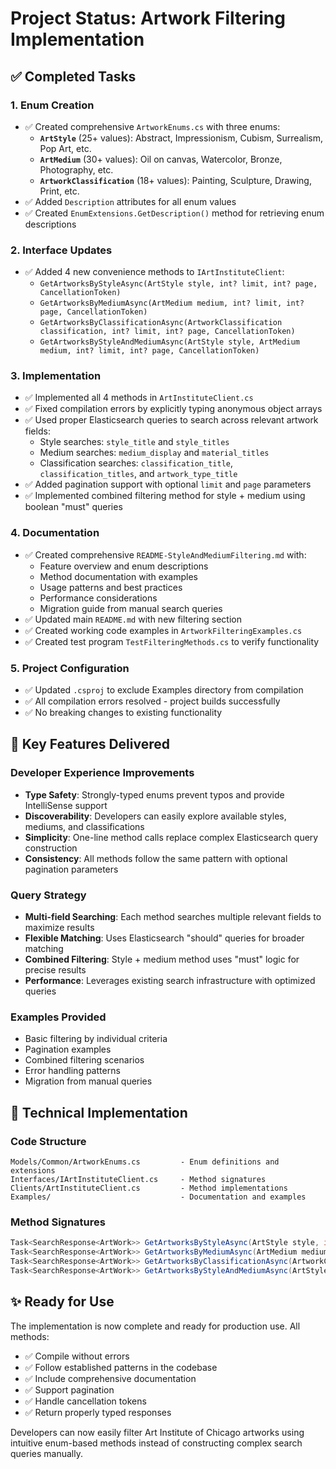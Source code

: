 # Project Status: Artwork Filtering Implementation

## ✅ Completed Tasks

### 1. Enum Creation

- ✅ Created comprehensive `ArtworkEnums.cs` with three enums:
  - **`ArtStyle`** (25+ values): Abstract, Impressionism, Cubism, Surrealism, Pop Art, etc.
  - **`ArtMedium`** (30+ values): Oil on canvas, Watercolor, Bronze, Photography, etc.
  - **`ArtworkClassification`** (18+ values): Painting, Sculpture, Drawing, Print, etc.
- ✅ Added `Description` attributes for all enum values
- ✅ Created `EnumExtensions.GetDescription()` method for retrieving enum descriptions

### 2. Interface Updates

- ✅ Added 4 new convenience methods to `IArtInstituteClient`:
  - `GetArtworksByStyleAsync(ArtStyle style, int? limit, int? page, CancellationToken)`
  - `GetArtworksByMediumAsync(ArtMedium medium, int? limit, int? page, CancellationToken)`
  - `GetArtworksByClassificationAsync(ArtworkClassification classification, int? limit, int? page, CancellationToken)`
  - `GetArtworksByStyleAndMediumAsync(ArtStyle style, ArtMedium medium, int? limit, int? page, CancellationToken)`

### 3. Implementation

- ✅ Implemented all 4 methods in `ArtInstituteClient.cs`
- ✅ Fixed compilation errors by explicitly typing anonymous object arrays
- ✅ Used proper Elasticsearch queries to search across relevant artwork fields:
  - Style searches: `style_title` and `style_titles`
  - Medium searches: `medium_display` and `material_titles`
  - Classification searches: `classification_title`, `classification_titles`, and `artwork_type_title`
- ✅ Added pagination support with optional `limit` and `page` parameters
- ✅ Implemented combined filtering method for style + medium using boolean "must" queries

### 4. Documentation

- ✅ Created comprehensive `README-StyleAndMediumFiltering.md` with:
  - Feature overview and enum descriptions
  - Method documentation with examples
  - Usage patterns and best practices
  - Performance considerations
  - Migration guide from manual search queries
- ✅ Updated main `README.md` with new filtering section
- ✅ Created working code examples in `ArtworkFilteringExamples.cs`
- ✅ Created test program `TestFilteringMethods.cs` to verify functionality

### 5. Project Configuration

- ✅ Updated `.csproj` to exclude Examples directory from compilation
- ✅ All compilation errors resolved - project builds successfully
- ✅ No breaking changes to existing functionality

## 🎯 Key Features Delivered

### Developer Experience Improvements

- **Type Safety**: Strongly-typed enums prevent typos and provide IntelliSense support
- **Discoverability**: Developers can easily explore available styles, mediums, and classifications
- **Simplicity**: One-line method calls replace complex Elasticsearch query construction
- **Consistency**: All methods follow the same pattern with optional pagination parameters

### Query Strategy

- **Multi-field Searching**: Each method searches multiple relevant fields to maximize results
- **Flexible Matching**: Uses Elasticsearch "should" queries for broader matching
- **Combined Filtering**: Style + medium method uses "must" logic for precise results
- **Performance**: Leverages existing search infrastructure with optimized queries

### Examples Provided

- Basic filtering by individual criteria
- Pagination examples
- Combined filtering scenarios
- Error handling patterns
- Migration from manual queries

## 🔧 Technical Implementation

### Code Structure

```
Models/Common/ArtworkEnums.cs         - Enum definitions and extensions
Interfaces/IArtInstituteClient.cs     - Method signatures
Clients/ArtInstituteClient.cs         - Method implementations  
Examples/                             - Documentation and examples
```

### Method Signatures

```csharp
Task<SearchResponse<ArtWork>> GetArtworksByStyleAsync(ArtStyle style, int? limit = null, int? page = null, CancellationToken cancellationToken = default);
Task<SearchResponse<ArtWork>> GetArtworksByMediumAsync(ArtMedium medium, int? limit = null, int? page = null, CancellationToken cancellationToken = default);
Task<SearchResponse<ArtWork>> GetArtworksByClassificationAsync(ArtworkClassification classification, int? limit = null, int? page = null, CancellationToken cancellationToken = default);
Task<SearchResponse<ArtWork>> GetArtworksByStyleAndMediumAsync(ArtStyle style, ArtMedium medium, int? limit = null, int? page = null, CancellationToken cancellationToken = default);
```

## ✨ Ready for Use

The implementation is now complete and ready for production use. All methods:

- ✅ Compile without errors
- ✅ Follow established patterns in the codebase
- ✅ Include comprehensive documentation
- ✅ Support pagination
- ✅ Handle cancellation tokens
- ✅ Return properly typed responses

Developers can now easily filter Art Institute of Chicago artworks using intuitive enum-based methods instead of constructing complex search queries manually.
